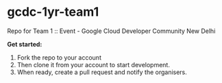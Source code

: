 # gcdc-1yr-team1
Repo for Team 1 :: Event - Google Cloud Developer Community New Delhi

**Get started:**
 1. Fork the repo to your account
 2.  Then clone it from your account to start development. 
 3. When ready, create a pull request and notify the organisers.
